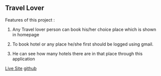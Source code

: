 ## Travel Lover
Features of this project :

 1. Any Travel lover person can book his/her choice place which is shown in homepage
 
 2. To book  hotel or any place he/she first should be logged using gmail.
 3. He can see how many hotels there are in that place through this application

[Live Site](https://travel-lover-fe8f6.web.app/home) [github](https://github.com/Toushiat96/travel-lover)

